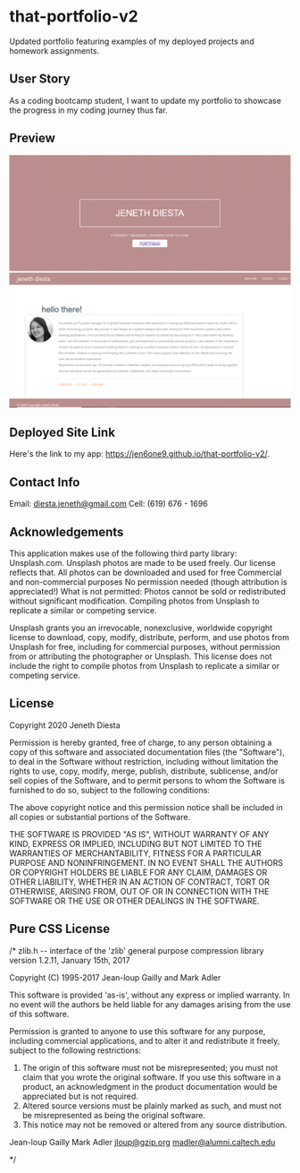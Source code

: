# that-portfolio-v2
Updated portfolio featuring examples of my deployed projects and homework assignments.
## User Story
As a coding bootcamp student, I want to update my portfolio to showcase the progress in my coding journey thus far. 



## Preview
![alt-text](portfolio.GIF)
![alt-text](portfolio2.GIF)

## Deployed Site Link
Here's the link to my app: https://jen6one9.github.io/that-portfolio-v2/.

## Contact Info
Email: diesta.jeneth@gmail.com 
Cell: (619) 676 - 1696


## Acknowledgements
This application makes use of the following third party library: Unsplash.com.
Unsplash photos are made to be used freely. Our license reflects that.
All photos can be downloaded and used for free
Commercial and non-commercial purposes
No permission needed (though attribution is appreciated!)
What is not permitted:
    Photos cannot be sold or redistributed without significant modification.
    Compiling photos from Unsplash to replicate a similar or competing service.

Unsplash grants you an irrevocable, nonexclusive, worldwide copyright license to download, copy, modify, distribute, perform, and use photos from Unsplash for free, including for commercial purposes, without permission from or attributing the photographer or Unsplash. This license does not include the right to compile photos from Unsplash to replicate a similar or competing service.

## License
Copyright 2020 Jeneth Diesta

Permission is hereby granted, free of charge, to any person obtaining a copy of this software and associated documentation files (the "Software"), to deal in the Software without restriction, including without limitation the rights to use, copy, modify, merge, publish, distribute, sublicense, and/or sell copies of the Software, and to permit persons to whom the Software is furnished to do so, subject to the following conditions:

The above copyright notice and this permission notice shall be included in all copies or substantial portions of the Software.

THE SOFTWARE IS PROVIDED "AS IS", WITHOUT WARRANTY OF ANY KIND, EXPRESS OR IMPLIED, INCLUDING BUT NOT LIMITED TO THE WARRANTIES OF MERCHANTABILITY, FITNESS FOR A PARTICULAR PURPOSE AND NONINFRINGEMENT. IN NO EVENT SHALL THE AUTHORS OR COPYRIGHT HOLDERS BE LIABLE FOR ANY CLAIM, DAMAGES OR OTHER LIABILITY, WHETHER IN AN ACTION OF CONTRACT, TORT OR OTHERWISE, ARISING FROM, OUT OF OR IN CONNECTION WITH THE SOFTWARE OR THE USE OR OTHER DEALINGS IN THE SOFTWARE.

## Pure CSS License
/* zlib.h -- interface of the 'zlib' general purpose compression library
  version 1.2.11, January 15th, 2017

  Copyright (C) 1995-2017 Jean-loup Gailly and Mark Adler

  This software is provided 'as-is', without any express or implied
  warranty.  In no event will the authors be held liable for any damages
  arising from the use of this software.

  Permission is granted to anyone to use this software for any purpose,
  including commercial applications, and to alter it and redistribute it
  freely, subject to the following restrictions:

  1. The origin of this software must not be misrepresented; you must not
     claim that you wrote the original software. If you use this software
     in a product, an acknowledgment in the product documentation would be
     appreciated but is not required.
  2. Altered source versions must be plainly marked as such, and must not be
     misrepresented as being the original software.
  3. This notice may not be removed or altered from any source distribution.

  Jean-loup Gailly        Mark Adler
  jloup@gzip.org          madler@alumni.caltech.edu

*/
